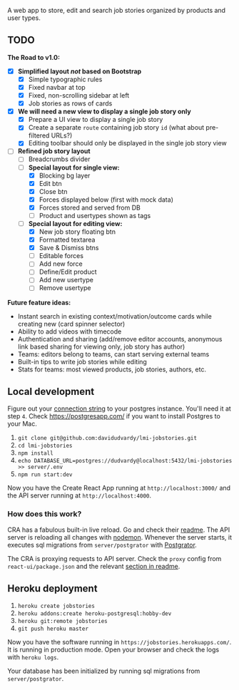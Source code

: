 A web app to store, edit and search job stories organized by products and user types.

## TODO

**The Road to v1.0:**
- [x] **Simplified layout _not_ based on Bootstrap**
    - [x] Simple typographic rules
    - [x] Fixed navbar at top
    - [x] Fixed, non-scrolling sidebar at left
    - [x] Job stories as rows of cards
- [x] **We will need a new view to display a single job story only**
    - [x] Prepare a UI view to display a single job story
    - [x] Create a separate `route` containing job story `id` (what about pre-filtered URLs?)
    - [x] Editing toolbar should only be displayed in the single job story view
- [ ] **Refined job story layout**
    - [ ] Breadcrumbs divider
    - [ ] **Special layout for single view:**
        - [x] Blocking bg layer
        - [x] Edit btn
        - [x] Close btn
        - [x] Forces displayed below (first with mock data)
        - [x] Forces stored and served from DB
        - [ ] Product and usertypes shown as tags
    - [ ] **Special layout for editing view:**
        - [x] New job story floating btn
        - [x] Formatted textarea
        - [x] Save & Dismiss btns
        - [ ] Editable forces
        - [ ] Add new force
        - [ ] Define/Edit product
        - [ ] Add new usertype
        - [ ] Remove usertype

**Future feature ideas:**
- Instant search in existing context/motivation/outcome cards while creating new (card spinner selector)
- Ability to add videos with timecode
- Authentication and sharing (add/remove editor accounts, anonymous link based sharing for viewing only, job story has author)
- Teams: editors belong to teams, can start serving external teams
- Built-in tips to write job stories while editing
- Stats for teams: most viewed products, job stories, authors, etc.

## Local development

Figure out your [connection string](https://github.com/iceddev/pg-connection-string) to your postgres instance. You'll need it at step `4`. Check https://postgresapp.com/ if you want to install Postgres to your Mac. 

1. `git clone git@github.com:davidudvardy/lmi-jobstories.git`
2. `cd lmi-jobstories`
3. `npm install`
4. `echo DATABASE_URL=postgres://dudvardy@localhost:5432/lmi-jobstories >> server/.env`  
5. `npm run start:dev`

Now you have the Create React App running at `http://localhost:3000/` and the API server running at `http://localhost:4000`. 

### How does this work?

CRA has a fabulous built-in live reload. Go and check their [readme](https://github.com/facebookincubator/create-react-app). The API server is reloading all changes with [nodemon](https://nodemon.io/). Whenever the server starts, it executes sql migrations from `server/postgrator` with [Postgrator](https://github.com/rickbergfalk/postgrator).

The CRA is proxying requests to API server. Check the `proxy` config from `react-ui/package.json` and the relevant [section in readme](https://github.com/facebookincubator/create-react-app/blob/master/packages/react-scripts/template/README.md#proxying-api-requests-in-development).


## Heroku deployment

1. `heroku create jobstories`
2. `heroku addons:create heroku-postgresql:hobby-dev`
3. `heroku git:remote jobstories`
4. `git push heroku master`

Now you have the software running in `https://jobstories.herokuapps.com/`. It is running in production mode. Open your browser and check the logs with `heroku logs`.

Your database has been initialized by running sql migrations from `server/postgrator`.
